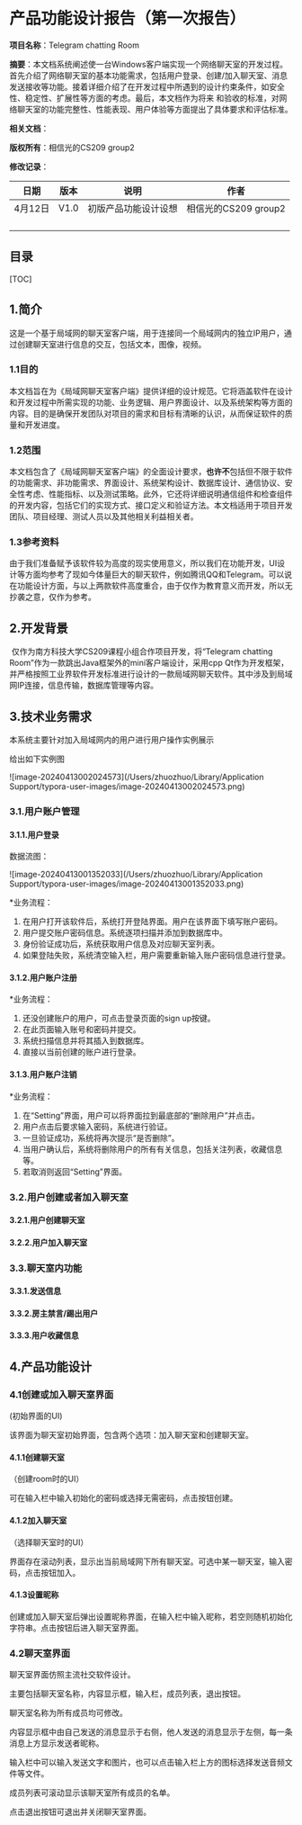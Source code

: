 # 产品功能设计报告（第一次报告）

**项目名称**：Telegram chatting Room

**摘要**：本文档系统阐述使一台Windows客户端实现一个网络聊天室的开发过程。首先介绍了网络聊天室的基本功能需求，包括用户登录、创建/加入聊天室、消息发送接收等功能。接着详细介绍了在开发过程中所遇到的设计约束条件，如安全性、稳定性、扩展性等方面的考虑。最后，本文档作为将来  和验收的标准，对网络聊天室的功能完整性、性能表现、用户体验等方面提出了具体要求和评估标准。

**相关文档**：

**版权所有**：相信光的CS209 group2

**修改记录**：

|  日期   | 版本 |         说明         |         作者         |
| :-----: | :--: | :------------------: | :------------------: |
| 4月12日 | V1.0 | 初版产品功能设计设想 | 相信光的CS209 group2 |
|         |      |                      |                      |
|         |      |                      |                      |
|         |      |                      |                      |
|         |      |                      |                      |



## 目录

[TOC]





## 1.简介

这是一个基于局域网的聊天室客户端，用于连接同一个局域网内的独立IP用户，通过创建聊天室进行信息的交互，包括文本，图像，视频。

### 1.1目的

本文档旨在为《局域网聊天室客户端》提供详细的设计规范。它将涵盖软件在设计和开发过程中所需实现的功能、业务逻辑、用户界面设计、以及系统架构等方面的内容。目的是确保开发团队对项目的需求和目标有清晰的认识，从而保证软件的质量和开发进度。

### 1.2范围

本文档包含了《局域网聊天室客户端》的全面设计要求，**也许不**包括但不限于软件的功能需求、非功能需求、界面设计、系统架构设计、数据库设计、通信协议、安全性考虑、性能指标、以及测试策略。此外，它还将详细说明通信组件和检查组件的开发内容，包括它们的实现方式、接口定义和验证方法。本文档适用于项目开发团队、项目经理、测试人员以及其他相关利益相关者。

### 1.3参考资料

​        由于我们准备赋予该软件较为高度的现实使用意义，所以我们在功能开发，UI设计等方面均参考了现如今体量巨大的聊天软件，例如腾讯QQ和Telegram。可以说在功能设计方面，与以上两款软件高度重合，由于仅作为教育意义而开发，所以无抄袭之意，仅作为参考。

## 2.开发背景

​       仅作为南方科技大学CS209课程小组合作项目开发，将“Telegram chatting Room”作为一款跳出Java框架外的mini客户端设计，采用cpp Qt作为开发框架，并严格按照工业界软件开发标准进行设计的一款局域网聊天软件。其中涉及到局域网IP连接，信息传输，数据库管理等内容。

## 3.技术业务需求

本系统主要针对加入局域网内的用户进行用户操作实例展示

给出如下实例图

![image-20240413002024573](/Users/zhuozhuo/Library/Application Support/typora-user-images/image-20240413002024573.png)

### 3.1.用户账户管理

#### 3.1.1.用户登录

数据流图：

![image-20240413001352033](/Users/zhuozhuo/Library/Application Support/typora-user-images/image-20240413001352033.png)

*业务流程：

1. 在用户打开该软件后，系统打开登陆界面。用户在该界面下填写账户密码。
2. 用户提交账户密码信息。系统逐项扫描并添加到数据库中。
3. 身份验证成功后，系统获取用户信息及对应聊天室列表。
4. 如果登陆失败，系统清空输入栏，用户需要重新输入账户密码信息进行登录。



#### 3.1.2.用户账户注册

*业务流程：

1. 还没创建账户的用户，可点击登录页面的sign up按键。
2. 在此页面输入账号和密码并提交。
3. 系统扫描信息并将其插入到数据库。
4. 直接以当前创建的账户进行登录。

#### 3.1.3.用户账户注销

*业务流程：

1. 在“Setting”界面，用户可以将界面拉到最底部的“删除用户”并点击。
2. 用户点击后要求输入密码，系统进行验证。
3. 一旦验证成功，系统将再次提示“是否删除”。
4. 当用户确认后，系统将删除用户的所有有关信息，包括关注列表，收藏信息等。
5. 若取消则返回“Setting”界面。

### 3.2.用户创建或者加入聊天室

#### 3.2.1.用户创建聊天室

#### 3.2.2.用户加入聊天室

### 3.3.聊天室内功能

#### 3.3.1.发送信息

#### 3.3.2.房主禁言/踢出用户

#### 3.3.3.用户收藏信息

## 4.产品功能设计

### 4.1创建或加入聊天室界面

(初始界面的UI)

该界面为聊天室初始界面，包含两个选项：加入聊天室和创建聊天室。

#### 4.1.1创建聊天室

（创建room时的UI）

可在输入栏中输入初始化的密码或选择无需密码，点击按钮创建。

#### 4.1.2加入聊天室

（选择聊天室时的UI）

界面存在滚动列表，显示出当前局域网下所有聊天室。可选中某一聊天室，输入密码，点击按钮加入。



#### 4.1.3设置昵称

创建或加入聊天室后弹出设置昵称界面，在输入栏中输入昵称，若空则随机初始化字符串。点击按钮后进入聊天室界面。



### 4.2聊天室界面

聊天室界面仿照主流社交软件设计。

主要包括聊天室名称，内容显示框，输入栏，成员列表，退出按钮。

聊天室名称为所有成员均可修改。

内容显示框中由自己发送的消息显示于右侧，他人发送的消息显示于左侧，每一条消息上方显示发送者昵称。

输入栏中可以输入发送文字和图片，也可以点击输入栏上方的图标选择发送音频文件等文件。

成员列表可滚动显示该聊天室所有成员的名单。

点击退出按钮可退出并关闭聊天室界面。
